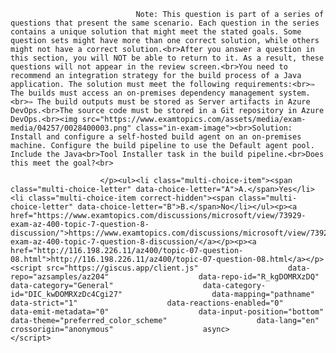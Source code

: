 <p class="card-text">
							
								Note: This question is part of a series of questions that present the same scenario. Each question in the series contains a unique solution that might meet the stated goals. Some question sets might have more than one correct solution, while others might not have a correct solution.<br>After you answer a question in this section, you will NOT be able to return to it. As a result, these questions will not appear in the review screen.<br>You need to recommend an integration strategy for the build process of a Java application. The solution must meet the following requirements:<br>✑ The builds must access an on-premises dependency management system.<br>✑ The build outputs must be stored as Server artifacts in Azure DevOps.<br>The source code must be stored in a Git repository in Azure DevOps.<br><img src="https://www.examtopics.com/assets/media/exam-media/04257/0028400003.png" class="in-exam-image"><br>Solution: Install and configure a self-hosted build agent on an on-premises machine. Configure the build pipeline to use the Default agent pool. Include the Java<br>Tool Installer task in the build pipeline.<br>Does this meet the goal?<br>
							
						</p><ul><li class="multi-choice-item"><span class="multi-choice-letter" data-choice-letter="A">A.</span>Yes</li><li class="multi-choice-item correct-hidden"><span class="multi-choice-letter" data-choice-letter="B">B.</span>No</li></ul><p><a href="https://www.examtopics.com/discussions/microsoft/view/73929-exam-az-400-topic-7-question-8-discussion/">https://www.examtopics.com/discussions/microsoft/view/73929-exam-az-400-topic-7-question-8-discussion/</a></p><p><a href="http://116.198.226.11/az400/topic-07-question-08.html">http://116.198.226.11/az400/topic-07-question-08.html</a></p><script src="https://giscus.app/client.js"                    data-repo="azsamples/az204"                    data-repo-id="R_kgDOMRXzDQ"                    data-category="General"                    data-category-id="DIC_kwDOMRXzDc4Cgi27"                    data-mapping="pathname"                    data-strict="1"                    data-reactions-enabled="0"                    data-emit-metadata="0"                    data-input-position="bottom"                    data-theme="preferred_color_scheme"                    data-lang="en"                    crossorigin="anonymous"                    async>                    </script>